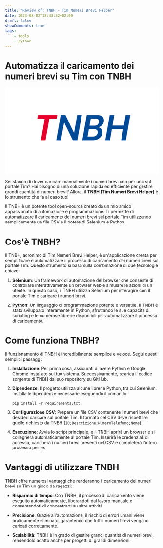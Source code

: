 ```yaml
---
title: "Review of: TNBH - Tim Numeri Brevi Helper"
date: 2023-08-02T18:43:52+02:00
draft: false
showComments: true
tags:
    - tools
    - python
---
```

# Automatizza il caricamento dei numeri brevi su Tim con TNBH

![TNBH](https://github.com/Marcellone/TNBH/blob/main/Logo.png)

Sei stanco di dover caricare manualmente i numeri brevi uno per uno sul portale Tim? Hai bisogno di una soluzione rapida ed efficiente per gestire grandi quantità di numeri brevi? Allora, il **TNBH (Tim Numeri Brevi Helper)** è lo strumento che fa al caso tuo!

Il TNBH è un potente tool open-source creato da un mio amico appassionato di automazione e programmazione. Ti permette di automatizzare il caricamento dei numeri brevi sul portale Tim utilizzando semplicemente un file CSV e il potere di Selenium e Python.

# Cos'è TNBH?

Il TNBH, acronimo di Tim Numeri Brevi Helper, è un'applicazione creata per semplificare e automatizzare il processo di caricamento dei numeri brevi sul portale Tim. Questo strumento si basa sulla combinazione di due tecnologie chiave:

1. **Selenium**: Un framework di automazione del browser che consente di controllare interattivamente un browser web e simulare le azioni di un utente. In questo caso, il TNBH utilizza Selenium per interagire con il portale Tim e caricare i numeri brevi.

2. **Python**: Un linguaggio di programmazione potente e versatile. Il TNBH è stato sviluppato interamente in Python, sfruttando le sue capacità di scripting e le numerose librerie disponibili per automatizzare il processo di caricamento.

# Come funziona TNBH?

Il funzionamento di TNBH è incredibilmente semplice e veloce. Segui questi semplici passaggi:

1. **Installazione**: Per prima cosa, assicurati di avere Python e Google Chrome installato sul tuo sistema.
   Successivamente, scarica il codice sorgente di TNBH dal suo repository su GitHub.

2. **Dipendenze**: Il progetto utilizza alcune librerie Python, tra cui Selenium. Installa le dipendenze necessarie eseguendo il comando:
   ```
   pip install -r requirements.txt
   ```

3. **Configurazione CSV**: Prepara un file CSV contenente i numeri brevi che desideri caricare sul portale Tim.
   Il formato del CSV deve rispettare quello richiesto da TNBH (`ID;Descrizione;NumeroTelefono;Nome`).

4. **Esecuzione**: Avvia lo script principale, e il TNBH aprirà un browser e si collegherà automaticamente al portale Tim.
   Inserirà le credenziali di accesso, caricherà i numeri brevi presenti nel CSV e completerà l'intero processo per te.


# Vantaggi di utilizzare TNBH

TNBH offre numerosi vantaggi che renderanno il caricamento dei numeri brevi su Tim un gioco da ragazzi:

- **Risparmio di tempo**: Con TNBH, il processo di caricamento viene eseguito automaticamente, liberandoti dal lavoro manuale e consentendoti di concentrarti su altre attività.

- **Precisione**: Grazie all'automazione, il rischio di errori umani viene praticamente eliminato, garantendo che tutti i numeri brevi vengano caricati correttamente.

- **Scalabilità**: TNBH è in grado di gestire grandi quantità di numeri brevi, rendendolo adatto anche per progetti di grandi dimensioni.
